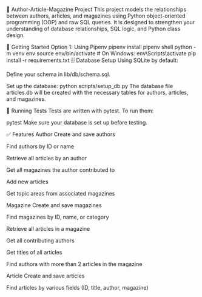 📰 Author-Article-Magazine Project
This project models the relationships between authors, articles, and magazines using Python object-oriented programming (OOP) and raw SQL queries. It is designed to strengthen your understanding of database relationships, SQL logic, and Python class design.

🚀 Getting Started
Option 1: Using Pipenv
pipenv install
pipenv shell
python -m venv env
source env/bin/activate  # On Windows: env\Scripts\activate
pip install -r requirements.txt
🗄️ Database Setup
Using SQLite by default:

Define your schema in lib/db/schema.sql.

Set up the database:
python scripts/setup_db.py
The database file articles.db will be created with the necessary tables for authors, articles, and magazines.

🧪 Running Tests
Tests are written with pytest. To run them:

pytest
Make sure your database is set up before testing.

✅ Features
Author Create and save authors

Find authors by ID or name

Retrieve all articles by an author

Get all magazines the author contributed to

Add new articles

Get topic areas from associated magazines

Magazine
Create and save magazines

Find magazines by ID, name, or category

Retrieve all articles in a magazine

Get all contributing authors

Get titles of all articles

Find authors with more than 2 articles in the magazine

Article
Create and save articles

Find articles by various fields (ID, title, author, magazine)

